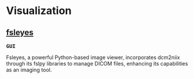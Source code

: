 # Visualization

## [fsleyes](https://fsl.fmrib.ox.ac.uk/fsl/fslwiki/FSLeyes) 

<kbd>**GUI**</kbd>

Fsleyes, a powerful Python-based image viewer, incorporates dcm2niix through its fslpy libraries to manage DICOM files, enhancing its capabilities as an imaging tool.